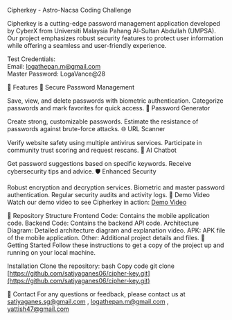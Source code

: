 Cipherkey - Astro-Nacsa Coding Challenge

Cipherkey is a cutting-edge password management application developed by CyberX from Universiti Malaysia Pahang Al-Sultan Abdullah (UMPSA). Our project emphasizes robust security features to protect user information while offering a seamless and user-friendly experience.

Test Credentials: <br />
Email: logathepan.m@gmail.com <br />
Master Password: LogaVance@28

🌟 Features
🔐 Secure Password Management

Save, view, and delete passwords with biometric authentication.
Categorize passwords and mark favorites for quick access.
🔑 Password Generator

Create strong, customizable passwords.
Estimate the resistance of passwords against brute-force attacks.
🌐 URL Scanner

Verify website safety using multiple antivirus services.
Participate in community trust scoring and request rescans.
🤖 AI Chatbot

Get password suggestions based on specific keywords.
Receive cybersecurity tips and advice.
🛡 Enhanced Security

Robust encryption and decryption services.
Biometric and master password authentication.
Regular security audits and activity logs.
🎥 Demo Video
Watch our demo video to see Cipherkey in action: [Demo Video](https://youtu.be/zwPOR007MB8)

📁 Repository Structure
Frontend Code: Contains the mobile application code.
Backend Code: Contains the backend API code.
Architecture Diagram: Detailed architecture diagram and explanation video.
APK: APK file of the mobile application.
Other: Additional project details and files.
🚀 Getting Started
Follow these instructions to get a copy of the project up and running on your local machine.

Installation
Clone the repository:
bash
Copy code
git clone [https://github.com/satiyaganes06/cipher-key.git](https://github.com/satiyaganes06/cipher-key.git)

📧 Contact
For any questions or feedback, please contact us at satiyaganes.sg@gmail.com , logathepan.m@gmail.com , yattish47@gmail.com
